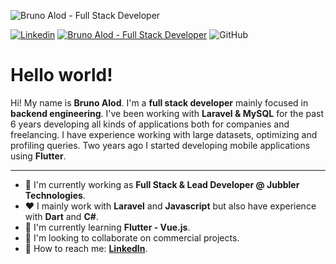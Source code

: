 ![Bruno Alod - Full Stack Developer](https://i.ibb.co/6mR9dkf/Opera-Instant-nea-2022-06-14-160611-brunoalod-com.png)

<div align="left">
  <a href="https://www.linkedin.com/in/bruno-alod/" target="_blank"><img src="https://img.shields.io/badge/@brunoalod--grey?logo=linkedin&style=for-the-badge" alt="Linkedin" /></a> 
  <a href="https://brunoalod.com/" target="_blank"><img src="https://img.shields.io/badge/brunoalod.com-Full Stack Developer-grey?style=for-the-badge" alt="Bruno Alod - Full Stack Developer" /></a> 
  <img alt="GitHub" src="https://img.shields.io/github/license/brunoalod/brunoalod?color=green&style=for-the-badge">
</div>

# Hello world!

Hi! My name is **Bruno Alod**. I'm a **full stack developer** mainly focused in **backend engineering**. I've been working with **Laravel & MySQL** for the past 6 years developing all kinds of applications both for companies and freelancing. I have experience working with large datasets, optimizing and profiling queries. Two years ago I started developing mobile applications using **Flutter**.

---
- 🔭 I'm currently working as **Full Stack & Lead Developer @ Jubbler Technologies**.
- ❤ I mainly work with **Laravel** and **Javascript** but also have experience with **Dart** and **C#**.
- 🌱 I'm currently learning **Flutter - Vue.js**.
- 👯 I'm looking to collaborate on commercial projects.
- 💬 How to reach me: **[LinkedIn](https://www.linkedin.com/in/bruno-alod/)**.
